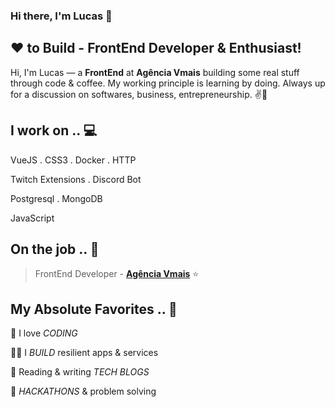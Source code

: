 ### Hi there, I'm Lucas 👋
## ❤ to Build - FrontEnd Developer & Enthusiast!

Hi, I'm Lucas — a **FrontEnd** at **Agência Vmais** building some real stuff through code & coffee. My working principle is learning by doing. Always up for a discussion on  softwares, business, entrepreneurship. ✌💖 

<!-- section - skills -->

## I work on .. 💻

VueJS . CSS3 . Docker . HTTP

Twitch Extensions . Discord Bot

Postgresql . MongoDB

JavaScript

<!-- section - skills -->

## On the job .. 💯

> FrontEnd Developer - [**Agência Vmais**](https://agenciavmais.com.br)  ⭐


## My Absolute Favorites .. 💖

🦄 I love _CODING_

👨‍💻 I _BUILD_ resilient apps & services

📰 Reading & writing _TECH BLOGS_

🍕 _HACKATHONS_ & problem solving

<!-- section - interests -->
